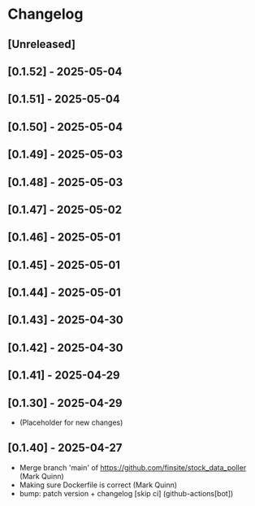 # Changelog

## [Unreleased]

## [0.1.52] - 2025-05-04

## [0.1.51] - 2025-05-04

## [0.1.50] - 2025-05-04

## [0.1.49] - 2025-05-03

## [0.1.48] - 2025-05-03

## [0.1.47] - 2025-05-02

## [0.1.46] - 2025-05-01

## [0.1.45] - 2025-05-01

## [0.1.44] - 2025-05-01

## [0.1.43] - 2025-04-30

## [0.1.42] - 2025-04-30

## [0.1.41] - 2025-04-29

## [0.1.30] - 2025-04-29

- (Placeholder for new changes)

## [0.1.40] - 2025-04-27

- Merge branch 'main' of https://github.com/finsite/stock_data_poller (Mark
  Quinn)
- Making sure Dockerfile is correct (Mark Quinn)
- bump: patch version + changelog [skip ci] (github-actions[bot])

